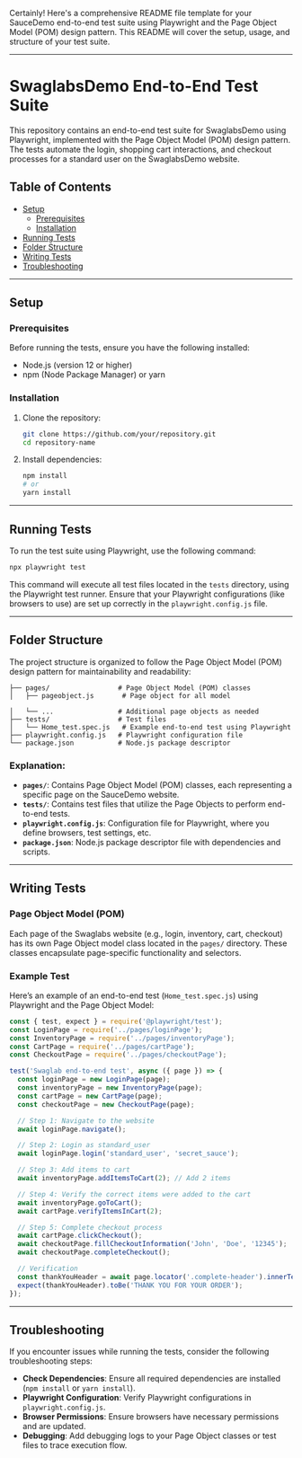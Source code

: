 Certainly! Here's a comprehensive README file template for your SauceDemo end-to-end test suite using Playwright and the Page Object Model (POM) design pattern. This README will cover the setup, usage, and structure of your test suite.

---

# SwaglabsDemo End-to-End Test Suite

This repository contains an end-to-end test suite for SwaglabsDemo using Playwright, implemented with the Page Object Model (POM) design pattern. The tests automate the login, shopping cart interactions, and checkout processes for a standard user on the SwaglabsDemo website.

## Table of Contents

- [Setup](#setup)
  - [Prerequisites](#prerequisites)
  - [Installation](#installation)
- [Running Tests](#running-tests)
- [Folder Structure](#folder-structure)
- [Writing Tests](#writing-tests)
- [Troubleshooting](#troubleshooting)


---

## Setup

### Prerequisites

Before running the tests, ensure you have the following installed:

- Node.js (version 12 or higher)
- npm (Node Package Manager) or yarn

### Installation

1. Clone the repository:

   ```bash
   git clone https://github.com/your/repository.git
   cd repository-name
   ```

2. Install dependencies:

   ```bash
   npm install
   # or
   yarn install
   ```

---

## Running Tests

To run the test suite using Playwright, use the following command:

```bash
npx playwright test
```

This command will execute all test files located in the `tests` directory, using the Playwright test runner. Ensure that your Playwright configurations (like browsers to use) are set up correctly in the `playwright.config.js` file.

---

## Folder Structure

The project structure is organized to follow the Page Object Model (POM) design pattern for maintainability and readability:

```
├── pages/                 # Page Object Model (POM) classes
│   ├── pageobject.js       # Page object for all model

│   └── ...                # Additional page objects as needed
├── tests/                 # Test files
│   └── Home_test.spec.js   # Example end-to-end test using Playwright
├── playwright.config.js   # Playwright configuration file
└── package.json           # Node.js package descriptor
```

### Explanation:

- **`pages/`**: Contains Page Object Model (POM) classes, each representing a specific page on the SauceDemo website.
- **`tests/`**: Contains test files that utilize the Page Objects to perform end-to-end tests.
- **`playwright.config.js`**: Configuration file for Playwright, where you define browsers, test settings, etc.
- **`package.json`**: Node.js package descriptor file with dependencies and scripts.

---

## Writing Tests

### Page Object Model (POM)

Each page of the Swaglabs website (e.g., login, inventory, cart, checkout) has its own Page Object model class located in the `pages/` directory. These classes encapsulate page-specific functionality and selectors.

### Example Test

Here’s an example of an end-to-end test (`Home_test.spec.js`) using Playwright and the Page Object Model:

```javascript
const { test, expect } = require('@playwright/test');
const LoginPage = require('../pages/loginPage');
const InventoryPage = require('../pages/inventoryPage');
const CartPage = require('../pages/cartPage');
const CheckoutPage = require('../pages/checkoutPage');

test('Swaglab end-to-end test', async ({ page }) => {
  const loginPage = new LoginPage(page);
  const inventoryPage = new InventoryPage(page);
  const cartPage = new CartPage(page);
  const checkoutPage = new CheckoutPage(page);

  // Step 1: Navigate to the website
  await loginPage.navigate();

  // Step 2: Login as standard_user
  await loginPage.login('standard_user', 'secret_sauce');

  // Step 3: Add items to cart
  await inventoryPage.addItemsToCart(2); // Add 2 items

  // Step 4: Verify the correct items were added to the cart
  await inventoryPage.goToCart();
  await cartPage.verifyItemsInCart(2);

  // Step 5: Complete checkout process
  await cartPage.clickCheckout();
  await checkoutPage.fillCheckoutInformation('John', 'Doe', '12345');
  await checkoutPage.completeCheckout();

  // Verification
  const thankYouHeader = await page.locator('.complete-header').innerText();
  expect(thankYouHeader).toBe('THANK YOU FOR YOUR ORDER');
});
```

---

## Troubleshooting

If you encounter issues while running the tests, consider the following troubleshooting steps:

- **Check Dependencies**: Ensure all required dependencies are installed (`npm install` or `yarn install`).
- **Playwright Configuration**: Verify Playwright configurations in `playwright.config.js`.
- **Browser Permissions**: Ensure browsers have necessary permissions and are updated.
- **Debugging**: Add debugging logs to your Page Object classes or test files to trace execution flow.






